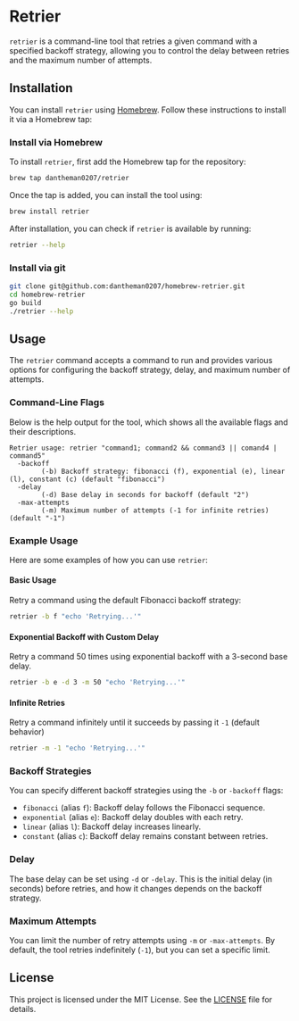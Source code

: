 # Retrier

`retrier` is a command-line tool that retries a given command with a specified backoff strategy, allowing you to control the delay between retries and the maximum number of attempts.

## Installation

You can install `retrier` using [Homebrew](https://brew.sh/). Follow these instructions to install it via a Homebrew tap:

### Install via Homebrew

To install `retrier`, first add the Homebrew tap for the repository:

```bash
brew tap dantheman0207/retrier
```

Once the tap is added, you can install the tool using:

```bash
brew install retrier
```

After installation, you can check if `retrier` is available by running:

```bash
retrier --help
```

### Install via git

```bash
git clone git@github.com:dantheman0207/homebrew-retrier.git
cd homebrew-retrier
go build
./retrier --help
```

## Usage

The `retrier` command accepts a command to run and provides various options for configuring the backoff strategy, delay, and maximum number of attempts.

### Command-Line Flags

Below is the help output for the tool, which shows all the available flags and their descriptions.

```
Retrier usage: retrier "command1; command2 && command3 || comand4 | command5"
  -backoff
        (-b) Backoff strategy: fibonacci (f), exponential (e), linear (l), constant (c) (default "fibonacci")
  -delay
        (-d) Base delay in seconds for backoff (default "2")
  -max-attempts
        (-m) Maximum number of attempts (-1 for infinite retries) (default "-1")
```

### Example Usage

Here are some examples of how you can use `retrier`:

#### Basic Usage

Retry a command using the default Fibonacci backoff strategy:

```bash
retrier -b f "echo 'Retrying...'"
```

#### Exponential Backoff with Custom Delay

Retry a command 50 times using exponential backoff with a 3-second base delay.

```bash
retrier -b e -d 3 -m 50 "echo 'Retrying...'"
```

#### Infinite Retries

Retry a command infinitely until it succeeds by passing it `-1` (default behavior)

```bash
retrier -m -1 "echo 'Retrying...'"
```


### Backoff Strategies

You can specify different backoff strategies using the `-b` or `-backoff` flags:

- `fibonacci` (alias `f`): Backoff delay follows the Fibonacci sequence.
- `exponential` (alias `e`): Backoff delay doubles with each retry.
- `linear` (alias `l`): Backoff delay increases linearly.
- `constant` (alias `c`): Backoff delay remains constant between retries.

### Delay

The base delay can be set using `-d` or `-delay`. This is the initial delay (in seconds) before retries, and how it changes depends on the backoff strategy.

### Maximum Attempts

You can limit the number of retry attempts using `-m` or `-max-attempts`. By default, the tool retries indefinitely (`-1`), but you can set a specific limit.

## License

This project is licensed under the MIT License. See the [LICENSE](LICENSE) file for details.